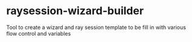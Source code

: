 # raysession-wizard-builder
Tool to create a wizard and ray session template to be fill in with various flow control and variables
